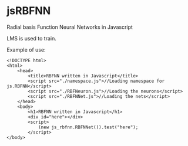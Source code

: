 # jsRBFNN
Radial basis Function Neural Networks in Javascript

LMS is used to train.

Example of use: 

    <!DOCTYPE html>
    <html>
        <head>
            <title>RBFNN written in Javascript</title>            
            <script src="./namespace.js">//Loading namespace for js.RBFNN</script>
            <script src="./RBFNeuron.js">//Loading the neurons</script>
            <script src="./RBFNNet.js">//Loading the nets</script>
        </head>
        <body>
            <h1>RBFNN written in Javascript</h1>
            <div id="here"></div>            
            <script>
                (new js_rbfnn.RBFNNet()).test("here");
            </script>
    </body>
</html>